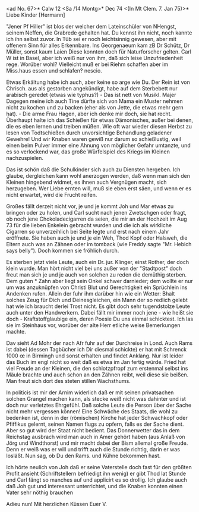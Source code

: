 <ad No. 67>* Calw 12 <Sa /14 Montg>* Dec 74
 <(In Mt Clem. 7. Jan 75)>*
Liebe Kinder [Hermann]

"Jener Pf Hiller" ist blos der welcher dem Lateinschüler von NHengst, seinem Neffen, die Grabrede gehalten hat. Du kennst ihn nicht, noch kannte ich ihn selbst zuvor. In Tüb sei er noch leichtsinnig gewesen, aber mit offenem Sinn für alles Erkennbare. Ins Georgenaeum kam zB Dr Schütz, Dr Müller, sonst kaum Laien Diese konnten doch für Naturforscher gelten. 
Carl W ist in Basel, aber ich weiß nur von ihm, daß sich leise Unzufriedenheit rege. Worüber wohl? Vielleicht muß er bei Riehm schaffen aber im Miss.haus essen und schlafen? nescio.

Etwas Erkältung habe ich auch, aber keine so arge wie Du. Der Rein ist von Chrisch. aus als gestorben angekündigt, habe auf dem Sterbebett nur arabisch geredet (etwas wie typhus?) - Das ist nett von Musikl. Majer Dagegen meine ich auch Tine dürfte sich von Mama ein Muster nehmen nicht zu kochen und zu backen (eher als von Jette, die etwas mehr gern hat). - Die arme Frau Hagen, aber ich denke mir doch, sie hat recht. Überhaupt halte ich das Schießen für etwas Dämonisches, außer bei denen, die es eben lernen und treiben müßen. Wie oft war wieder diesen Herbst zu lesen von Todtschießen durch unvorsichtige Behandlung geladener Gewehre! Und wir Knaben waren gewiß nur darum so schießlustig, weil einen beim Pulver immer eine Ahnung von möglicher Gefahr umtanzte, und es so verlockend war, das große Würfelspiel des Kriegs im Kleinen nachzuspielen.

Das ist schön daß die Schulkinder sich auch zu Diensten hergeben. Ich glaube, dergleichen kann wohl anerzogen werden, daß wenn man sich den Kleinen hingebend widmet, es ihnen auch Vergnügen macht, sich herzugeben. Wer Liebe ernten will, muß sie eben erst säen, und wenn er es nicht erwartet, wird die Frucht reifen.

Großes fällt derzeit nicht vor, je und je kommt Joh und Mar etwas zu bringen oder zu holen, und Carl sucht nach jenen Zwetschgen oder fragt, ob noch jene Chokoladecigarren da seien, die mir an der Hochzeit im Aug 73 für die lieben Enkelein gebracht wurden und die ich als wirkliche Cigarren so unverzeihlich bei Seite legte und erst nach einem Jahr eröffnete. Sie haben auch je und je ein Weh, Thod Kopf oder Halsweh, die Eltern auch was an Zähnen oder im tomback (wie Freddy sagte "Mr. Hebich says belly"). Doch kommen sie fröhlich durch.

Es sterben jetzt viele Leute, auch ein Dr. jur. Klinger, einst Rother, der doch klein wurde. Man hört nicht viel bei uns außer von der "Stadtpost" doch freut man sich je und je auch von solchen zu reden die demüthig sterben. Dem guten <Schuhmacher>* Zahn aber liegt sein Onkel schwer darnieder; dem wollte er nur um was anzuknüpfen von Christi Blut und Gerechtigkeit ein Sprüchlein ins Andenken rufen. Allein der fuhr ihm darüber hin wie ein Wetter: Bhalt solches Zeug für Dich und Deinesgleichen, ein Mann der so redlich gelebt hat wie ich braucht derlei Trost nicht. Es gibt doch sehr tugendstolze Leute auch unter den Handwerkern. Dabei fällt mir immer noch jene - wie heißt sie doch - Kraftstoffglaubige ein, deren Poesie Du uns einmal schicktest. Ich las sie im Steinhaus vor, worüber der alte Herr etliche weise Bemerkungen machte.

Dav sieht Ad Mohr der nach Afr fuhr auf der Durchreise in Lond. Auch Rams ist dabei (dessen Tagbücher ich Dir diesmal schickte) er hat mit Schrenck 1000 œ in Birmingh und sonst erhalten und findet Anklang. Nur ist leider das Buch im engl nicht so weit daß es etwa im Jan fertig würde. 
Fried hat viel Freude an der Kleinen, die den schlotzpfropf zum erstenmal selbst ins Mäule brachte und auch schon an den Zähnen reibt, weil diese sie beißen. Man freut sich dort des steten stillen Wachsthums.

In politicis ist mir der Arnim widerlich daß er mit seinen privatsachen solchen Grangel machen kann, als stecke weiß nicht was dahinter und ist doch nur verletztes Ehrgefühl. Daß solche Leute die Person über der Sache nicht mehr vergessen können! Eine Schwäche des Staats, die wohl zu bedenken ist, denn in der (römischen) Kirche hat jeder Schwachkopf oder Pfiffikus gelernt, seinen Namen flugs zu opfern, falls es der Sache dient. Aber so gut wird der Staat nicht bedient. Das Donnerwetter das in dem Reichstag ausbrach wird man auch in Amer gehört haben (aus Anlaß von Jörg und Windthorst) und mir macht dabei der Bism allemal große Freude. Denn er weiß was er will und trifft auch die Stunde richtig, darin er was losläßt. Nun sag, ob Du den Rams. und Kühne bekommen hast.

Ich hörte neulich von Joh daß er seine Vaterstelle doch fast für den größten Profit ansieht (Schriftstellern befriedigt ihn wenig) er gibt Thod lat Stunde und Carl fängt so manches auf und applicirt es so drollig. Ich glaube auch daß Joh gut und interessant unterrichtet, und die Knaben konnten einen Vater sehr nöthig brauchen

Adieu nun! Mit herzlichen Küssen
 Euer V.

